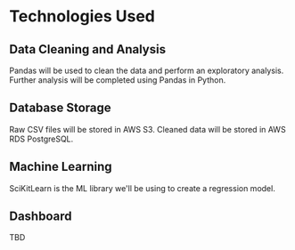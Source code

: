 # Technologies Used
## Data Cleaning and Analysis
Pandas will be used to clean the data and perform an exploratory analysis. Further analysis will be completed using Pandas in Python.

## Database Storage
Raw CSV files will be stored in AWS S3. Cleaned data will be stored in AWS RDS PostgreSQL.

## Machine Learning
SciKitLearn is the ML library we'll be using to create a regression model.

## Dashboard
TBD